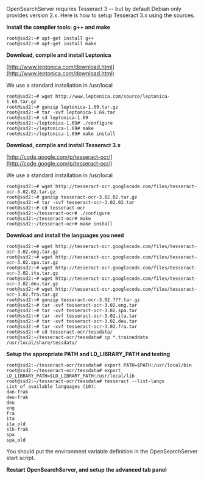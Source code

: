 OpenSearchServer requires Tesseract 3 -- but by default Debian only provides version 2.x. Here is how to setup Tesseract 3.x using the sources.

**Install the compiler tools: g++ and make**

    root@ssd2:~# apt-get install g++
    root@ssd2:~# apt-get install make
  
**Download, compile and install Leptonica**

[http://www.leptonica.com/download.html](http://www.leptonica.com/download.html)

We use a standard installation in /usr/local


    root@ssd2:~# wget http://www.leptonica.com/source/leptonica-1.69.tar.gz
    root@ssd2:~# gunzip leptonica-1.69.tar.gz
    root@ssd2:~# tar -xvf leptonica-1.69.tar
    root@ssd2:~# cd leptonica-1.69
    root@ssd2:~/leptonica-1.69# ./configure
    root@ssd2:~/leptonica-1.69# make
    root@ssd2:~/leptonica-1.69# make install

**Download, compile and install Tesseract 3.x**

[http://code.google.com/p/tesseract-ocr/](http://code.google.com/p/tesseract-ocr/)

We use a standard installation in /usr/local

    root@ssd2:~# wget http://tesseract-ocr.googlecode.com/files/tesseract-ocr-3.02.02.tar.gz
    root@ssd2:~# gunzip tesseract-ocr-3.02.02.tar.gz
    root@ssd2:~# tar -xvf tesseract-ocr-3.02.02.tar
    root@ssd2:~# cd tesseract-ocr
    root@ssd2:~/tesseract-ocr# ./configure
    root@ssd2:~/tesseract-ocr# make
    root@ssd2:~/tesseract-ocr# make install

**Download and install the languages you need**

    root@ssd2:~# wget http://tesseract-ocr.googlecode.com/files/tesseract-ocr-3.02.eng.tar.gz
    root@ssd2:~# wget http://tesseract-ocr.googlecode.com/files/tesseract-ocr-3.02.spa.tar.gz
    root@ssd2:~# wget http://tesseract-ocr.googlecode.com/files/tesseract-ocr-3.02.ita.tar.gz
    root@ssd2:~# wget http://tesseract-ocr.googlecode.com/files/tesseract-ocr-3.02.deu.tar.gz
    root@ssd2:~# wget http://tesseract-ocr.googlecode.com/files/tesseract-ocr-3.02.fra.tar.gz
    root@ssd2:~# gunzip tesseract-ocr-3.02.???.tar.gz
    root@ssd2:~# tar -xvf tesseract-ocr-3.02.eng.tar
    root@ssd2:~# tar -xvf tesseract-ocr-3.02.spa.tar
    root@ssd2:~# tar -xvf tesseract-ocr-3.02.ita.tar
    root@ssd2:~# tar -xvf tesseract-ocr-3.02.deu.tar
    root@ssd2:~# tar -xvf tesseract-ocr-3.02.fra.tar
    root@ssd2:~# cd tesseract-ocr/tessdata/
    root@ssd2:~/tesseract-ocr/tessdata# cp *.traineddata /usr/local/share/tessdata/


**Setup the appropriate PATH and LD_LIBRARY_PATH and testing**

    root@ssd2:~/tesseract-ocr/tessdata# export PATH=$PATH:/usr/local/bin
    root@ssd2:~/tesseract-ocr/tessdata# export LD_LIBRARY_PATH=$LD_LIBRARY_PATH:/usr/local/lib
    root@ssd2:~/tesseract-ocr/tessdata# tesseract --list-langs
    List of available languages (10):
    dan-frak
    deu-frak
    deu
    eng
    fra
    ita
    ita_old
    slk-frak
    spa
    spa_old

You should put the environment variable definition in the OpenSearchServer start script.

**Restart OpenSearchServer, and setup the advanced tab panel**
